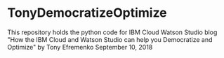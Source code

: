 # TonyDemocratizeOptimize
This repository holds the python code for IBM Cloud Watson Studio blog
"How the IBM Cloud and Watson Studio can help you Democratize and Optimize"
by Tony Efremenko
September 10, 2018
